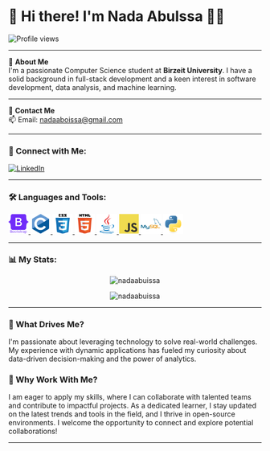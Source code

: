 # 🌈 Hi there! I'm Nada AbuIssa 👩‍💻

![Profile views](https://komarev.com/ghpvc/?username=nadaabuissa&label=Profile%20views&color=0e75b6&style=flat)

---

🌟 **About Me**  
I'm a passionate Computer Science student at **Birzeit University**. I have a solid background in full-stack development and a keen interest in software development, data analysis, and machine learning.

---

💌 **Contact Me**  
📫 Email: [nadaaboissa@gmail.com](mailto:nadaaboissa@gmail.com)

---

### 🤝 Connect with Me:
[![LinkedIn](https://img.shields.io/badge/LinkedIn-0077B5?style=flat&logo=linkedin&logoColor=white)](https://www.linkedin.com/in/nada-abuissa-9507bb236/)

---

### 🛠️ Languages and Tools:
<p>
<a href="https://getbootstrap.com" target="_blank" rel="noreferrer"> <img src="https://raw.githubusercontent.com/devicons/devicon/master/icons/bootstrap/bootstrap-plain-wordmark.svg" alt="bootstrap" width="40" height="40"/> </a>
<a href="https://www.cprogramming.com/" target="_blank" rel="noreferrer"> <img src="https://raw.githubusercontent.com/devicons/devicon/master/icons/c/c-original.svg" alt="c" width="40" height="40"/> </a>
<a href="https://www.w3schools.com/css/" target="_blank" rel="noreferrer"> <img src="https://raw.githubusercontent.com/devicons/devicon/master/icons/css3/css3-original-wordmark.svg" alt="css3" width="40" height="40"/> </a>
<a href="https://www.w3.org/html/" target="_blank" rel="noreferrer"> <img src="https://raw.githubusercontent.com/devicons/devicon/master/icons/html5/html5-original-wordmark.svg" alt="html5" width="40" height="40"/> </a>
<a href="https://www.java.com" target="_blank" rel="noreferrer"> <img src="https://raw.githubusercontent.com/devicons/devicon/master/icons/java/java-original.svg" alt="java" width="40" height="40"/> </a>
<a href="https://developer.mozilla.org/en-US/docs/Web/JavaScript" target="_blank" rel="noreferrer"> <img src="https://raw.githubusercontent.com/devicons/devicon/master/icons/javascript/javascript-original.svg" alt="javascript" width="40" height="40"/> </a>
<a href="https://www.mysql.com/" target="_blank" rel="noreferrer"> <img src="https://raw.githubusercontent.com/devicons/devicon/master/icons/mysql/mysql-original-wordmark.svg" alt="mysql" width="40" height="40"/> </a>
<a href="https://www.python.org" target="_blank" rel="noreferrer"> <img src="https://raw.githubusercontent.com/devicons/devicon/master/icons/python/python-original.svg" alt="python" width="40" height="40"/> </a>
</p>

---

### 📊 My Stats:
<p align="center">
<img src="https://github-readme-stats.vercel.app/api?username=nadaabuissa&show_icons=true&theme=radical" alt="nadaabuissa" />
</p>

<p align="center">
<img src="https://github-readme-streak-stats.herokuapp.com/?user=nadaabuissa&theme=radical" alt="nadaabuissa" />
</p>

---

### 💖 What Drives Me?
I'm passionate about leveraging technology to solve real-world challenges. My experience with dynamic applications has fueled my curiosity about data-driven decision-making and the power of analytics.

### 🤗 Why Work With Me?
I am eager to apply my skills, where I can collaborate with talented teams and contribute to impactful projects. As a dedicated learner, I stay updated on the latest trends and tools in the field, and I thrive in open-source environments. I welcome the opportunity to connect and explore potential collaborations!

---
